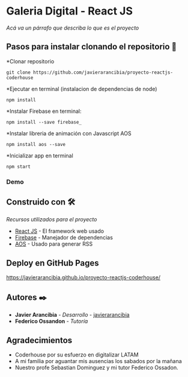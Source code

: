 # Galeria Digital - React JS

_Acá va un párrafo que describa lo que es el proyecto_

## Pasos para instalar clonando el repositorio 🚀

*Clonar repositorio 
```
git clone https://github.com/javierarancibia/proyecto-reactjs-coderhouse
```

*Ejecutar en terminal (instalacion de dependencias de node)
```
npm install
```

*Instalar Firebase en terminal: 
```
npm install --save firebase_
```

*Instalar libreria de animación con Javascript AOS
```
npm install aos --save
```
*Inicializar app en terminal
```
npm start
```

### Demo



## Construido con 🛠️

_Recursos utilizados para el proyecto_

* [React JS](http://www.dropwizard.io/1.0.2/docs/) - El framework web usado
* [Firebase](https://maven.apache.org/) - Manejador de dependencias
* [AOS](https://rometools.github.io/rome/) - Usado para generar RSS


## Deploy en GitHub Pages

https://javierarancibia.github.io/proyecto-reactjs-coderhouse/

## Autores ✒️

* **Javier Arancibia** - *Desarrollo* - [javierarancibia](https://github.com/javierarancibia)
* **Federico Ossandon** - *Tutoría* 


## Agradecimientos

* Coderhouse por su esfuerzo en digitalizar LATAM
* A mi familia por aguantar mis ausencias los sabados por la mañana
* Nuestro profe Sebastian Dominguez y mi tutor Federico Ossadon.

